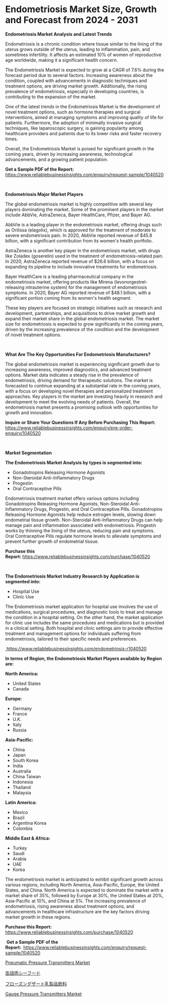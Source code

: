 <p><h1>Endometriosis Market Size, Growth and Forecast from 2024 - 2031</h1></p><p><strong>Endometriosis Market Analysis and Latest Trends</strong></p>
<p><p>Endometriosis is a chronic condition where tissue similar to the lining of the uterus grows outside of the uterus, leading to inflammation, pain, and sometimes infertility. It affects an estimated 10% of women of reproductive age worldwide, making it a significant health concern.</p><p>The Endometriosis Market is expected to grow at a CAGR of 7.6% during the forecast period due to several factors. Increasing awareness about the condition, coupled with advancements in diagnostic techniques and treatment options, are driving market growth. Additionally, the rising prevalence of endometriosis, especially in developing countries, is contributing to the expansion of the market.</p><p>One of the latest trends in the Endometriosis Market is the development of novel treatment options, such as hormone therapies and surgical interventions, aimed at managing symptoms and improving quality of life for patients. Furthermore, the adoption of minimally invasive surgical techniques, like laparoscopic surgery, is gaining popularity among healthcare providers and patients due to its lower risks and faster recovery times.</p><p>Overall, the Endometriosis Market is poised for significant growth in the coming years, driven by increasing awareness, technological advancements, and a growing patient population.</p></p>
<p><strong>Get a Sample PDF of the Report:&nbsp;</strong> <a href="https://www.reliablebusinessinsights.com/enquiry/request-sample/1040520">https://www.reliablebusinessinsights.com/enquiry/request-sample/1040520</a></p>
<p>&nbsp;</p>
<p><strong>Endometriosis Major Market Players</strong></p>
<p><p>The global endometriosis market is highly competitive with several key players dominating the market. Some of the prominent players in the market include AbbVie, AstraZeneca, Bayer HealthCare, Pfizer, and Bayer AG.</p><p>AbbVie is a leading player in the endometriosis market, offering drugs such as Orilissa (elagolix), which is approved for the treatment of moderate to severe endometriosis pain. In 2020, AbbVie reported revenue of $45.8 billion, with a significant contribution from its women's health portfolio.</p><p>AstraZeneca is another key player in the endometriosis market, with drugs like Zoladex (goserelin) used in the treatment of endometriosis-related pain. In 2020, AstraZeneca reported revenue of $26.6 billion, with a focus on expanding its pipeline to include innovative treatments for endometriosis.</p><p>Bayer HealthCare is a leading pharmaceutical company in the endometriosis market, offering products like Mirena (levonorgestrel-releasing intrauterine system) for the management of endometriosis symptoms. In 2020, Bayer AG reported revenue of $48.1 billion, with a significant portion coming from its women's health segment.</p><p>These key players are focused on strategic initiatives such as research and development, partnerships, and acquisitions to drive market growth and expand their market share in the global endometriosis market. The market size for endometriosis is expected to grow significantly in the coming years, driven by the increasing prevalence of the condition and the development of novel treatment options.</p></p>
<p>&nbsp;</p>
<p><strong>What Are The Key Opportunities For Endometriosis Manufacturers?</strong></p>
<p><p>The global endometriosis market is experiencing significant growth due to increasing awareness, improved diagnostics, and advanced treatment options. Market data indicates a steady rise in the prevalence of endometriosis, driving demand for therapeutic solutions. The market is forecasted to continue expanding at a substantial rate in the coming years, with a focus on developing novel therapies and personalized treatment approaches. Key players in the market are investing heavily in research and development to meet the evolving needs of patients. Overall, the endometriosis market presents a promising outlook with opportunities for growth and innovation.</p></p>
<p><strong>Inquire or Share Your Questions If Any Before Purchasing This Report:</strong> <a href="https://www.reliablebusinessinsights.com/enquiry/pre-order-enquiry/1040520">https://www.reliablebusinessinsights.com/enquiry/pre-order-enquiry/1040520</a></p>
<p>&nbsp;</p>
<p><strong>Market Segmentation</strong></p>
<p><strong>The Endometriosis Market Analysis by types is segmented into:</strong></p>
<p><ul><li>Gonadotropins Releasing Hormone Agonists</li><li>Non-Steroidal Anti-Inflammatory Drugs</li><li>Progestin</li><li>Oral Contraceptive Pills</li></ul></p>
<p><p>Endometriosis treatment market offers various options including Gonadotropins Releasing Hormone Agonists, Non-Steroidal Anti-Inflammatory Drugs, Progestin, and Oral Contraceptive Pills. Gonadotropins Releasing Hormone Agonists help reduce estrogen levels, slowing down endometrial tissue growth. Non-Steroidal Anti-Inflammatory Drugs can help manage pain and inflammation associated with endometriosis. Progestin works by thinning the lining of the uterus, reducing pain and symptoms. Oral Contraceptive Pills regulate hormone levels to alleviate symptoms and prevent further growth of endometrial tissue.</p></p>
<p><strong>Purchase this Report:&nbsp;</strong><a href="https://www.reliablebusinessinsights.com/purchase/1040520">https://www.reliablebusinessinsights.com/purchase/1040520</a></p>
<p>&nbsp;</p>
<p><strong>The Endometriosis Market Industry Research by Application is segmented into:</strong></p>
<p><ul><li>Hospital Use</li><li>Clinic Use</li></ul></p>
<p><p>The Endometriosis market application for hospital use involves the use of medications, surgical procedures, and diagnostic tools to treat and manage the condition in a hospital setting. On the other hand, the market application for clinic use includes the same procedures and medications but is provided in a clinical setting. Both hospital and clinic settings aim to provide effective treatment and management options for individuals suffering from endometriosis, tailored to their specific needs and preferences.</p></p>
<p><a href="https://www.reliablebusinessinsights.com/endometriosis-r1040520">&nbsp;https://www.reliablebusinessinsights.com/endometriosis-r1040520</a></p>
<p><strong>In terms of Region, the Endometriosis Market Players available by Region are:</strong></p>
<p>
    <p> <strong> North America: </strong>
        <ul>
            <li>United States</li>
            <li>Canada</li>
        </ul>
        </p> 
    <p> <strong> Europe: </strong>
        <ul>
            <li>Germany</li>
            <li>France</li>
            <li>U.K.</li>
            <li>Italy</li>
            <li>Russia</li>
        </ul>
        </p> 
    <p> <strong> Asia-Pacific: </strong>
        <ul>
            <li>China</li>
            <li>Japan</li>
            <li>South Korea</li>
            <li>India</li>
            <li>Australia</li>
            <li>China Taiwan</li>
            <li>Indonesia</li>
            <li>Thailand</li>
            <li>Malaysia</li>
        </ul>
        </p> 
    <p> <strong> Latin America: </strong>
        <ul>
            <li>Mexico</li>
            <li>Brazil</li>
            <li>Argentina Korea</li>
            <li>Colombia</li>
        </ul>
        </p> 
    <p> <strong> Middle East & Africa: </strong>
        <ul>
            <li>Turkey</li>
            <li>Saudi</li>
            <li>Arabia</li>
            <li>UAE</li>
            <li>Korea</li>
        </ul>
    </p>
    </p>
<p><p>The endometriosis market is anticipated to exhibit significant growth across various regions, including North America, Asia-Pacific, Europe, the United States, and China. North America is expected to dominate the market with a market share of 35%, followed by Europe at 30%, the United States at 20%, Asia-Pacific at 10%, and China at 5%. The increasing prevalence of endometriosis, rising awareness about treatment options, and advancements in healthcare infrastructure are the key factors driving market growth in these regions.</p></p>
<p><strong>Purchase this Report: </strong><a href="https://www.reliablebusinessinsights.com/purchase/1040520">https://www.reliablebusinessinsights.com/purchase/1040520</a></p>
<p>&nbsp;<strong>Get a Sample PDF of the Report:&nbsp;&nbsp;</strong><a href="https://www.reliablebusinessinsights.com/enquiry/request-sample/1040520">https://www.reliablebusinessinsights.com/enquiry/request-sample/1040520</a></p>
<p><strong></strong></p>
<p><p><a href="https://github.com/LiamKanenood/Market-Research-Report-List-1/blob/main/pneumatic-pressure-transmitters-market.md">Pneumatic Pressure Transmitters Market</a></p><p><a href="https://github.com/qwpelcjko9242629/Market-Research-Report-List-3/blob/main/8190185177447.md">缶詰肉シーフード</a></p><p><a href="https://github.com/gfggqjbfys368009/Market-Research-Report-List-3/blob/main/3299845177448.md">フローズンデザート乳製品飲料</a></p><p><a href="https://github.com/rslnowrouzi/Market-Research-Report-List-1/blob/main/gauge-pressure-transmitters-market.md">Gauge Pressure Transmitters Market</a></p></p>